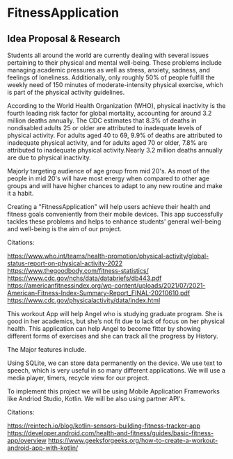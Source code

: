 # FitnessApplication

## Idea Proposal & Research

Students all around the world are currently dealing with several issues pertaining to their physical and mental well-being. These problems include managing academic pressures as well as stress, anxiety, sadness, and feelings of loneliness. Additionally, only roughly 50% of people fulfill the weekly need of 150 minutes of moderate-intensity physical exercise, which is part of the physical activity guidelines.

According to the World Health Organization (WHO), physical inactivity is the fourth leading risk factor for global mortality, accounting for around 3.2 million deaths annually. The CDC estimates that 8.3% of deaths in nondisabled adults 25 or older are attributed to inadequate levels of physical activity. For adults aged 40 to 69, 9.9% of deaths are attributed to inadequate physical activity, and for adults aged 70 or older, 7.8% are attributed to inadequate physical activity.Nearly 3.2 million deaths annually are due to physical inactivity.

Majorly targeting audience of age group from mid 20's. As most of the people in mid 20's will have most energy when compared to other age groups and will have higher chances to adapt to any new routine and make it a habit.

Creating a "FitnessApplication" will help users achieve their health and fitness goals conveniently from their mobile devices. This app successfully tackles these problems and helps to enhance students' general well-being and well-being is the aim of our project.

Citations:

https://www.who.int/teams/health-promotion/physical-activity/global-status-report-on-physical-activity-2022
https://www.thegoodbody.com/fitness-statistics/
https://www.cdc.gov/nchs/data/databriefs/db443.pdf
https://americanfitnessindex.org/wp-content/uploads/2021/07/2021-American-Fitness-Index-Summary-Report_FINAL-20210610.pdf
https://www.cdc.gov/physicalactivity/data/index.html


This workout App will help Angel who is studying graduate program. She is good in her academics, but she’s not fit due to lack of focus on her physical health.
This application can help Angel to become fitter by showing different forms of exercises and she can track all the progress by History.

The Major features include.

Using SQLite, we can store data permanently on the device.
We use text to speech, which is very useful in so many different applications. 
We will use a media player, timers, recycle view for our project.

To implement this project we will be using Mobile Application Frameworks like Andriod Studio, Kotlin. We will be also using partner API's.

Citations:

https://reintech.io/blog/kotlin-sensors-building-fitness-tracker-app
https://developer.android.com/health-and-fitness/guides/basic-fitness-app/overview
https://www.geeksforgeeks.org/how-to-create-a-workout-android-app-with-kotlin/
